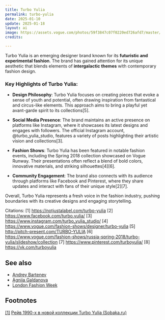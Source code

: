 ```yaml
---
title: Turbo Yulia
permalink: turbo-yulia
date: 2025-01-10
update: 2025-01-18
layout: ai
image: https://assets.vogue.com/photos/59f3847c07f0220ed726afd7/master/w_1280%2Cc_limit/01-turbo-yulia.jpg
credits:

---
```


Turbo Yulia is an emerging designer brand known for its **futuristic and experimental fashion**. The brand has gained attention for its unique aesthetic that blends elements of **intergalactic themes** with contemporary fashion design.

### Key Highlights of Turbo Yulia:

- **Design Philosophy**: Turbo Yulia focuses on creating pieces that evoke a sense of youth and potential, often drawing inspiration from fantastical and circus-like elements. This approach aims to bring a playful yet avant-garde spirit to its collections[5].

- **Social Media Presence**: The brand maintains an active presence on platforms like Instagram, where it showcases its latest designs and engages with followers. The official Instagram account, @turbo_yulia_studio, features a variety of posts highlighting their artistic vision and collections[3].

- **Fashion Shows**: Turbo Yulia has been featured in notable fashion events, including the Spring 2018 collection showcased on Vogue Runway. Their presentations often reflect a blend of bold colors, innovative materials, and striking silhouettes[4][6].

- **Community Engagement**: The brand also connects with its audience through platforms like Facebook and Pinterest, where they share updates and interact with fans of their unique style[2][7].

Overall, Turbo Yulia represents a fresh voice in the fashion industry, pushing boundaries with its creative designs and engaging storytelling.

Citations:
[1] https://notjustalabel.com/turbo-yulia
[2] https://www.facebook.com/turbo.yulia/
[3] https://www.instagram.com/turbo_yulia_studio/
[4] https://www.vogue.com/fashion-shows/designer/turbo-yulia
[5] http://pitch-present.com/TURBO-YULIA
[6] https://www.vogue.com/fashion-shows/russia-spring-2018/turbo-yulia/slideshow/collection
[7] https://www.pinterest.com/turboyulia/
[8] https://vk.com/turboyulia


## See also

+ [Andrey Bartenev](bartenev-andrey)
+ [Agniia Galdanova](galdanova-agniia)
+ [London Fashion Week](london-fashion-week)

## Footnotes

[[1]](#a1) <span id="f1"></span> [Рейв 1990-х в новой коллекции Turbo Yulia (Sobaka.ru)](http://www.sobaka.ru/fashion/stuff/50622)
